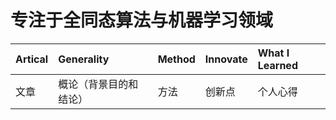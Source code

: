 # 专注于全同态算法与机器学习领域
| Artical | Generality | Method | Innovate | What I Learned |
| :------| :------ | :------ | :------ | :------ |
| 文章 | 概论（背景目的和结论） | 方法 | 创新点 | 个人心得 |
